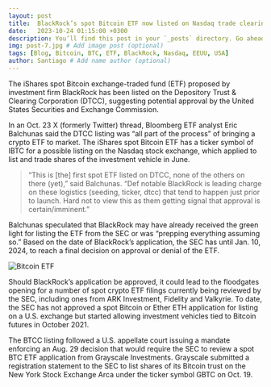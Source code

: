 ```yaml
---
layout: post
title:  BlackRock’s spot Bitcoin ETF now listed on Nasdaq trade clearing firm — Bloomberg analyst
date:   2023-10-24 01:15:00 +0300
description: You’ll find this post in your `_posts` directory. Go ahead and edit it and re-build the site to see your changes. # Add post description (optional)
img: post-7.jpg # Add image post (optional)
tags: [Blog, Bitcoin, BTC, ETF, BlackRock, Nasdaq, EEUU, USA]
author: Santiago # Add name author (optional)
---
```

The iShares spot Bitcoin exchange-traded fund (ETF) proposed by investment firm BlackRock has been listed on the Depository Trust & Clearing Corporation (DTCC), suggesting potential approval by the United States Securities and Exchange Commission.

In an Oct. 23 X (formerly Twitter) thread, Bloomberg ETF analyst Eric Balchunas said the DTCC listing was “all part of the process” of bringing a crypto ETF to market. The iShares spot Bitcoin ETF has a ticker symbol of IBTC for a possible listing on the Nasdaq stock exchange, which applied to list and trade shares of the investment vehicle in June.

> “This is [the] first spot ETF listed on DTCC, none of the others on there (yet),” said Balchunas. “Def notable BlackRock is leading charge on these logistics (seeding, ticker, dtcc) that tend to happen just prior to launch. Hard not to view this as them getting signal that approval is certain/imminent.”

Balchunas speculated that BlackRock may have already received the green light for listing the ETF from the SEC or was “prepping everything assuming so.” Based on the date of BlackRock’s application, the SEC has until Jan. 10, 2024, to reach a final decision on approval or denial of the ETF.

![Bitcoin ETF]({{site.baseurl}}/assets/img/btc-etf.jpg)

Should BlackRock’s application be approved, it could lead to the floodgates opening for a number of spot crypto ETF filings currently being reviewed by the SEC, including ones from ARK Investment, Fidelity and Valkyrie. To date, the SEC has not approved a spot Bitcoin or Ether 
ETH application for listing on a U.S. exchange but started allowing investment vehicles tied to Bitcoin futures in October 2021.

The BTCC listing followed a U.S. appellate court issuing a mandate enforcing an Aug. 29 decision that would require the SEC to review a spot BTC ETF application from Grayscale Investments. Grayscale submitted a registration statement to the SEC to list shares of its Bitcoin trust on the New York Stock Exchange Arca under the ticker symbol GBTC on Oct. 19.
